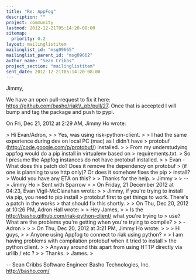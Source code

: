 ```yaml
---
title: "Re: AppFog"
description: ""
project: community
lastmod: 2012-12-21T05:14:20-08:00
sitemap:
  priority: 0.2
layout: mailinglistitem
mailinglist_id: "msg09665"
mailinglist_parent_id: "msg09662"
author_name: "Sean Cribbs"
project_section: "mailinglistitem"
sent_date: 2012-12-21T05:14:20-08:00
---
```



Jimmy,

We have an open pull-request to fix it here:
https://github.com/basho/riak\\_pb/pull/27. Once that is accepted I will bump
and tag the package and push to pypi.

On Fri, Dec 21, 2012 at 2:29 AM, Jimmy Ho  wrote:

&gt; Hi Evan/Adron,
&gt;
&gt; Yes, was using risk-python-client.
&gt;
&gt; I had the same experience during dev on local PC (mac) as I didn't have
&gt; protobuf (http://code.google.com/p/protobuf/) installed.
&gt;
&gt; From my understudying appfog would do a pip install in virtualenv based on
&gt; requirements.txt.
&gt; So I presume the Appfog instances do not have protobuf installed.
&gt;
&gt; Evan - What does this patch do? Does it remove the dependency on protobuf
&gt; (if one is planning to use http only)? Or does it somehow fixes the pip
&gt; install?
&gt; Would you have any ETA on this?
&gt;
&gt; Thanks for the help.
&gt; Jimmy
&gt;
&gt; --
&gt; Jimmy Ho
&gt; Sent with Sparrow 
&gt;
&gt; On Friday, 21 December 2012 at 04:23, Evan Vigil-McClanahan wrote:
&gt;
&gt; Jimmy, if you're trying to install via pip, you need to pip install
&gt; protobuf first to get things to work. There's a patch in the works
&gt; that should fix this shortly.
&gt;
&gt; On Thu, Dec 20, 2012 at 10:26 PM, Adron Hall  wrote:
&gt;
&gt; Hey James,
&gt;
&gt; Is the http://basho.github.com/riak-python-client/ what you're trying to
&gt; use? What are the problems you're getting when you're trying to compile?
&gt;
&gt; -Adron
&gt;
&gt;
&gt; On Thu, Dec 20, 2012 at 3:21 PM, Jimmy Ho  wrote:
&gt;
&gt;
&gt; Hi guys,
&gt;
&gt; Anyone using Appfog to connect to riak using python?
&gt;
&gt; I am having problems with compilation protobuf when it tried to install
&gt; the python client.
&gt;
&gt; Anyway around this apart from using HTTP directly via urllib / etc ?
&gt;
&gt; Thanks.
&gt; James.
&gt;

-- 
Sean Cribbs 
Software Engineer
Basho Technologies, Inc.
http://basho.com/
